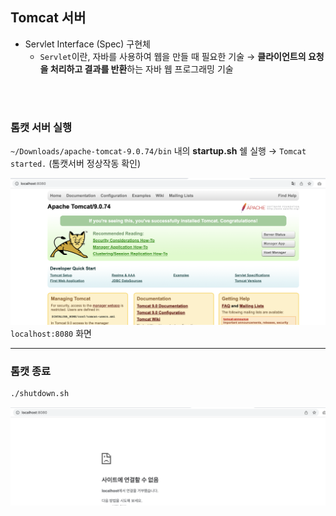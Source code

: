 ## Tomcat 서버
- Servlet Interface (Spec) 구현체
  - `Servlet`이란, 자바를 사용하여 웹을 만들 때 필요한 기술 → **클라이언트의 요청을 처리하고 결과를 반환**하는 자바 웹 프로그래밍 기술
  
<br><br>

### 톰캣 서버 실행

`~/Downloads/apache-tomcat-9.0.74/bin` 내의 **startup.sh** 쉘 실행 → `Tomcat started.` (톰캣서버 정상작동 확인)

![](.images/2023-04-26-00-56-28.png)
`localhost:8080` 화면

---
### 톰캣 종료
```bash
./shutdown.sh
```

![](.images/2023-04-26-01-10-37.png)

